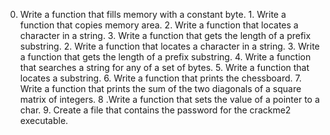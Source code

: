 0. Write a function that fills memory with a constant byte. 1. Write a function that copies memory area. 2. Write a function that locates a character in a string. 3. Write a function that gets the length of a prefix substring. 2. Write a function that locates a character in a string. 3. Write a function that gets the length of a prefix substring. 4. Write a function that searches a string for any of a set of bytes. 5. Write a function that locates a substring. 6. Write a function that prints the chessboard. 7. Write a function that prints the sum of the two diagonals of a square matrix of integers. 8 .Write a function that sets the value of a pointer to a char. 9. Create a file that contains the password for the crackme2 executable.
